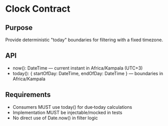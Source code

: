 # Clock Contract

## Purpose
Provide deterministic "today" boundaries for filtering with a fixed timezone.

## API
- now(): DateTime — current instant in Africa/Kampala (UTC+3)
- today(): { startOfDay: DateTime, endOfDay: DateTime } — boundaries in Africa/Kampala

## Requirements
- Consumers MUST use today() for due‑today calculations
- Implementation MUST be injectable/mocked in tests
- No direct use of Date.now() in filter logic
